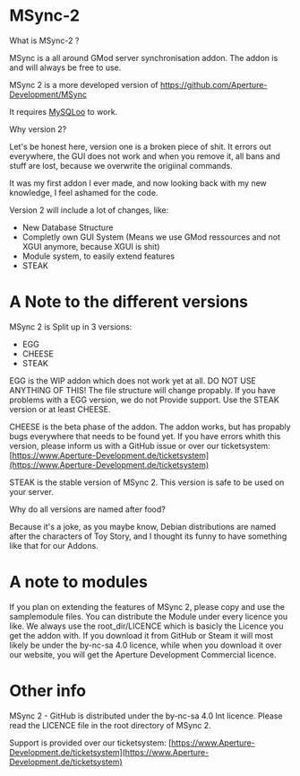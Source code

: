 # MSync-2

What is MSync-2 ?

MSync is a all around GMod server synchronisation addon. The addon is and will always be free to use. 

MSync 2 is a more developed version of https://github.com/Aperture-Development/MSync

It requires [MySQLoo](https://github.com/FredyH/MySQLOO) to work.

Why version 2?

Let's be honest here, version one is a broken piece of shit. It errors out everywhere, the GUI does not work and when you remove it, all bans and stuff are lost, because we overwrite the origiinal commands.

It was my first addon I ever made, and now looking back with my new knowledge, I feel ashamed for the code.

Version 2 will include a lot of changes, like:
- New Database Structure
- Completly own GUI System (Means we use GMod ressources and not XGUI anymore, because XGUI is shit)
- Module system, to easily extend features
- STEAK


# A Note to the different versions

MSync 2 is Split up in 3 versions:
- EGG
- CHEESE
- STEAK

EGG is the WIP addon which does not work yet at all. DO NOT USE ANYTHING OF THIS! The file structure will change propably. If you have problems with a EGG version, we do not Provide support. Use the STEAK version or at least CHEESE.

CHEESE is the beta phase of the addon. The addon works, but has propably bugs everywhere that needs to be found yet. If you have errors whith this version, please inform us with a GitHub issue or over our ticketsystem: [https://www.Aperture-Development.de/ticketsystem](https://www.Aperture-Development.de/ticketsystem)

STEAK is the stable version of MSync 2. This version is safe to be used on your server.

Why do all versions are named after food?

Because it's a joke, as you maybe know, Debian distributions are named after the characters of Toy Story, and I thought its funny to have something like that for our Addons.

# A note to modules

If you plan on extending the features of MSync 2, please copy and use the samplemodule files. You can distribute the Module under every licence you like. We always use the root_dir/LICENCE which is basicly the Licence you get the addon with. If you download it from GitHub or Steam it will most likely be under the by-nc-sa 4.0 licence, while when you download it over our website, you will get the Aperture Development Commercial licence.

# Other info

MSync 2 - GitHub is distributed under the by-nc-sa 4.0 Int licence. Please read the LICENCE file in the root directory of MSync 2.

Support is provided over our ticketsystem:
[https://www.Aperture-Development.de/ticketsystem](https://www.Aperture-Development.de/ticketsystem)
